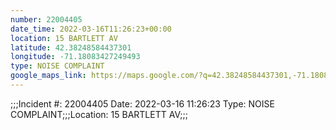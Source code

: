 ```yaml
---
number: 22004405
date_time: 2022-03-16T11:26:23+00:00
location: 15 BARTLETT AV
latitude: 42.38248584437301
longitude: -71.18083427249493
type: NOISE COMPLAINT
google_maps_link: https://maps.google.com/?q=42.38248584437301,-71.18083427249493
---
```


;;;Incident #: 22004405  Date: 2022-03-16 11:26:23   Type: NOISE COMPLAINT;;;Location: 15 BARTLETT AV;;;
